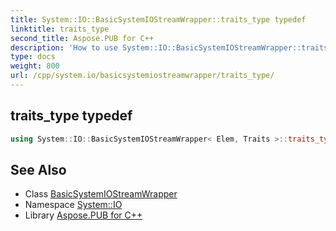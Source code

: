 ```yaml
---
title: System::IO::BasicSystemIOStreamWrapper::traits_type typedef
linktitle: traits_type
second_title: Aspose.PUB for C++
description: 'How to use System::IO::BasicSystemIOStreamWrapper::traits_type typedef of System::IO::BasicSystemIOStreamWrapper class in C++.'
type: docs
weight: 800
url: /cpp/system.io/basicsystemiostreamwrapper/traits_type/
---
```

## traits_type typedef




```cpp
using System::IO::BasicSystemIOStreamWrapper< Elem, Traits >::traits_type =  Traits
```

## See Also

* Class [BasicSystemIOStreamWrapper](../)
* Namespace [System::IO](../../)
* Library [Aspose.PUB for C++](../../../)
